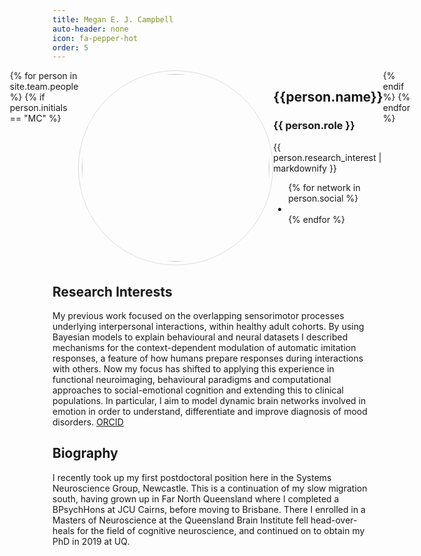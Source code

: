 ```yaml
---
title: Megan E. J. Campbell
auto-header: none
icon: fa-pepper-hot
order: 5
---
```


<head>
<style>
img.portrait {
  border-radius: 50%;
  width: 300px;
  border: 1px solid #ddd;
  padding: 5px;
}
.row {
  display: flex;
  justify-content: center;
}
</style>
</head>

<section>
  <div class="row">
  {% for person in site.team.people %}
	{% if person.initials == "MC" %}
	  <div class="col">
		<img class="portrait" src="{{ person.image }}" alt="">
	  </div> 
	  <div class="col">
	      <h2> {{person.name}} </h2>
              <h3> {{ person.role }} </h3>
		 {{ person.research_interest | markdownify }}
		 <ul class="icons">
		{% for network in person.social %}
		  <li><a href="{{- network.url -}}" class="{{ network.icon }} fa-2x"></a></li>
		{% endfor %}
		</ul>
	  </div> 
	{% endif %}
  {% endfor %}
  </div>
</section>

## Research Interests
My previous work focused on the overlapping sensorimotor processes underlying interpersonal interactions, within healthy adult cohorts. By using Bayesian models to explain behavioural and neural datasets I described mechanisms for the context-dependent modulation of automatic imitation responses, a feature of how humans prepare responses during interactions with others. Now my focus has shifted to applying this experience in functional neuroimaging, behavioural paradigms and computational approaches to social-emotional cognition and extending this to clinical populations. In particular, I aim to model dynamic brain networks involved in emotion in order to understand, differentiate and improve diagnosis of mood disorders. [ORCID](https://orcid.org/0000-0003-4051-1529)

## Biography
I recently took up my first postdoctoral position here in the Systems Neuroscience Group, Newcastle. This is a continuation of my slow migration south, having grown up in Far North Queensland where I completed a BPsychHons at JCU Cairns, before moving to Brisbane. There I enrolled in a Masters of Neuroscience at the Queensland Brain Institute fell head-over-heals for the field of cognitive neuroscience, and continued on to obtain my PhD in 2019 at UQ. 



